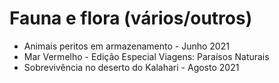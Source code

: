 # Fauna e flora (vários/outros)

* Animais peritos em armazenamento - Junho 2021
* Mar Vermelho - Edição Especial Viagens: Paraísos Naturais
* Sobrevivência no deserto do Kalahari - Agosto 2021
